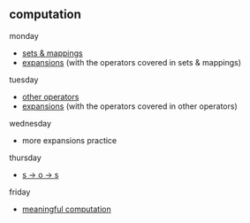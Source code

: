 ## computation

monday 
* [sets & mappings](https://github.com/colevanderswands/sets-and-mappings)  
* [expansions](https://github.com/colevanderswands/expansions) (with the operators covered in sets & mappings)

tuesday
* [other operators]()
* [expansions](https://github.com/colevanderswands/expansions) (with the operators covered in other operators)

wednesday
* more expansions practice

thursday
* [s -> o -> s](https://github.com/colevanderswands/state-operation)   

friday
* [meaningful computation](https://github.com/colevanderswands/meaningful-computation)  
